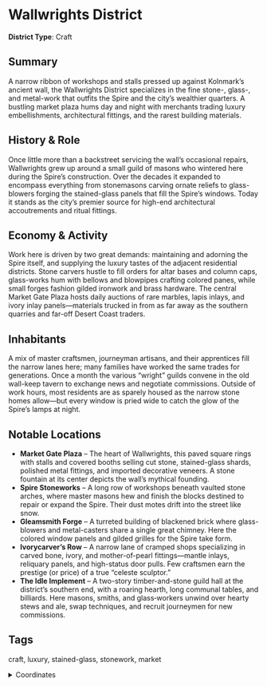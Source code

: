 # Wallwrights District

**District Type**: Craft

## Summary

A narrow ribbon of workshops and stalls pressed up against Kolnmark’s ancient wall, the Wallwrights District specializes in the fine stone-, glass-, and metal-work that outfits the Spire and the city’s wealthier quarters. A bustling market plaza hums day and night with merchants trading luxury embellishments, architectural fittings, and the rarest building materials.

## History & Role

Once little more than a backstreet servicing the wall’s occasional repairs, Wallwrights grew up around a small guild of masons who wintered here during the Spire’s construction. Over the decades it expanded to encompass everything from stonemasons carving ornate reliefs to glass-blowers forging the stained-glass panels that fill the Spire’s windows. Today it stands as the city’s premier source for high-end architectural accoutrements and ritual fittings.

## Economy & Activity

Work here is driven by two great demands: maintaining and adorning the Spire itself, and supplying the luxury tastes of the adjacent residential districts. Stone carvers hustle to fill orders for altar bases and column caps, glass-works hum with bellows and blowpipes crafting colored panes, while small forges fashion gilded ironwork and brass hardware. The central Market Gate Plaza hosts daily auctions of rare marbles, lapis inlays, and ivory inlay panels—materials trucked in from as far away as the southern quarries and far-off Desert Coast traders.

## Inhabitants

A mix of master craftsmen, journeyman artisans, and their apprentices fill the narrow lanes here; many families have worked the same trades for generations. Once a month the various “wright” guilds convene in the old wall-keep tavern to exchange news and negotiate commissions. Outside of work hours, most residents are as sparely housed as the narrow stone homes allow—but every window is pried wide to catch the glow of the Spire’s lamps at night.

## Notable Locations

- **Market Gate Plaza** – The heart of Wallwrights, this paved square rings with stalls and covered booths selling cut stone, stained-glass shards, polished metal fittings, and imported decorative veneers. A stone fountain at its center depicts the wall’s mythical founding.
- **Spire Stoneworks** – A long row of workshops beneath vaulted stone arches, where master masons hew and finish the blocks destined to repair or expand the Spire. Their dust motes drift into the street like snow.
- **Gleamsmith Forge** – A turreted building of blackened brick where glass-blowers and metal-casters share a single great chimney. Here the colored window panels and gilded grilles for the Spire take form.
- **Ivorycarver’s Row** – A narrow lane of cramped shops specializing in carved bone, ivory, and mother-of-pearl fittings—mantle inlays, reliquary panels, and high-status door pulls. Few craftsmen earn the prestige (or price) of a true “celeste sculptor.”
- **The Idle Implement** – A two-story timber-and-stone guild hall at the district’s southern end, with a roaring hearth, long communal tables, and billiards. Here masons, smiths, and glass‐workers unwind over hearty stews and ale, swap techniques, and recruit journeymen for new commissions.

## Tags

craft, luxury, stained-glass, stonework, market

<details>
<summary>Coordinates</summary>

- [4167,5238]
- [4167,5590]
- [4723,5592]
- [5221,5472]
- [5375,5338]
- [5295,5228]

</details>
